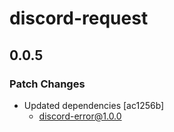 # discord-request

## 0.0.5

### Patch Changes

- Updated dependencies [ac1256b]
  - discord-error@1.0.0
